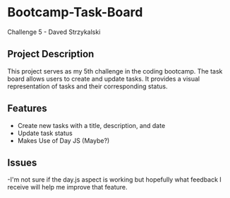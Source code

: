 # Bootcamp-Task-Board
Challenge 5 - Daved Strzykalski

## Project Description

This project serves as my 5th challenge in the coding bootcamp. The task board allows users to create and update tasks. It provides a visual representation of tasks and their corresponding status.

## Features

- Create new tasks with a title, description, and date
- Update task status
- Makes Use of Day JS (Maybe?)

## Issues
-I'm not sure if the day.js aspect is working but hopefully what feedback I receive will help me improve that feature.